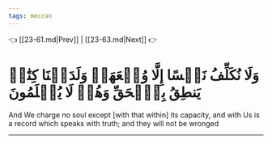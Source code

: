 ```yaml
---
tags: meccan
---
```


👈 [[23-61.md|Prev]] | [[23-63.md|Next]] 👉

# وَلَا نُكَلِّفُ نَفۡسًا إِلَّا وُسۡعَهَاۚ وَلَدَيۡنَا كِتَٰبٞ يَنطِقُ بِٱلۡحَقِّ وَهُمۡ لَا يُظۡلَمُونَ

And We charge no soul except [with that within] its capacity, and with Us is a record which speaks with truth; and they will not be wronged

---

